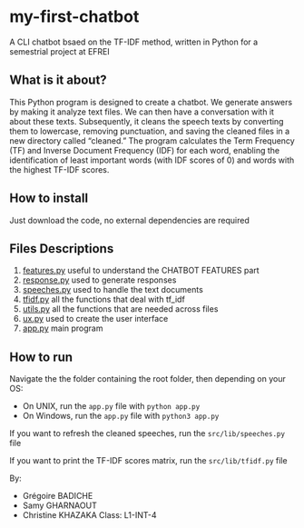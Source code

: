 # my-first-chatbot

A CLI chatbot bsaed on the TF-IDF method, written in Python for a semestrial project at EFREI

## What is it about?

This Python program is designed to create a chatbot. We generate answers by making it analyze text files. We can then have a conversation with it about these texts. Subsequently, it cleans the speech texts by converting them to lowercase, removing punctuation, and saving the cleaned files in a new directory called “cleaned.” The program calculates the Term Frequency (TF) and Inverse Document Frequency (IDF) for each word, enabling the identification of least important words (with IDF scores of 0) and words with the highest TF-IDF scores.

## How to install

Just download the code, no external dependencies are required

## Files Descriptions

1. [features.py](./src/lib/features.py) useful to understand the CHATBOT FEATURES part
2. [response.py](./src/lib/response.py) used to generate responses
3. [speeches.py](./src/lib/speeches.py) used to handle the text documents
4. [tfidf.py](./source/lib/tfidf.py) all the functions that deal with tf_idf
5. [utils.py](./src/lib/utils.py) all the functions that are needed across files
6. [ux.py](./src/lib/ux.py) used to create the user interface
7. [app.py](./app.py) main program 

## How to run

Navigate the the folder containing the root folder, then depending on your OS:
- On UNIX, run the `app.py` file with `python app.py`
- On Windows, run the `app.py` file with `python3 app.py`

If you want to refresh the cleaned speeches, run the `src/lib/speeches.py` file

If you want to print the TF-IDF scores matrix, run the `src/lib/tfidf.py` file

By: 
- Grégoire BADICHE
- Samy GHARNAOUT
- Christine KHAZAKA
Class: L1-INT-4
